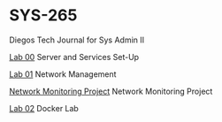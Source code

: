 # SYS-265
Diegos Tech Journal for Sys Admin II

[Lab 00](https://github.com/dpzrz/SYS-265/blob/main/lab00.md) Server and Services Set-Up

[Lab 01](https://github.com/dpzrz/SYS-265/blob/main/lab01.md) Network Management

[Network Monitoring Project]() Network Monitoring Project

[Lab 02](https://github.com/dpzrz/SYS-265/blob/main/lab02.md) Docker Lab

